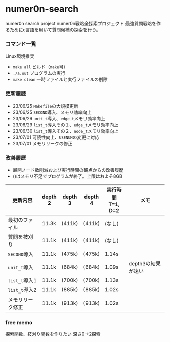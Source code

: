 # numer0n-search
numer0n search project
numer0n戦略全探索プロジェクト
最強質問戦略を作るためにc言語を用いて質問候補の探索を行う。

### コマンド一覧
Linux環境推奨
* `make all` ビルド（`make`可）
* `./a.out` プログラムの実行
* `make clean` 一時ファイルと実行ファイルの削除

### 更新履歴
* 23/06/25 `Makefile`の大規模更新
* 23/06/25 `SECOND`導入、メモリ効率向上
* 23/06/29 `unit_t`導入、`edge_t`メモリ効率向上
* 23/06/29 `list_t`導入その１、`edge_t`メモリ効率向上
* 23/06/30 `list_t`導入その２、`node_t`メモリ効率向上
* 23/07/01 可読性向上、`USENUM`の変更に対応
* 23/07/01 メモリリークの修正

### 改善履歴
* 展開ノード数削減および実行時間の観点からの改善履歴
* ()はメモリ不足でプログラムが終了。上限はおよそ8GB

| 更新内容   | depth<br>2 | depth<br>3 | depth<br>4 | 実行時間<br>T=1, D=2 | メモ | 
| ---------- | ---------- | ---------- | ---------- | -------------------- | ---- |
| 最初のファイル   | 11.3k | (411k) | (411k) | (なし) |                    |
| 質問を枝刈り     | 11.1k | (411k) | (411k) | (なし) |                    |
| `SECOND`導入     | 11.1k | (475k) | (475k) | 1.14s  |                    |
| `unit_t`導入      | 11.1k | (684k) | (684k) | 1.09s  | depth3の結果が遠い |
| `list_t`導入1     | 11.1k | (700k) | (700k) | 1.13s  |                    |
| `list_t`導入2     | 11.1k | (885k) | (885k) | 1.02s  |                    |
| メモリリーク修正 | 11.1k | (913k) | (913k) | 1.02s  |                    |

### free memo
探索関数、枝刈り関数を作りたい
深さ0→2探索


